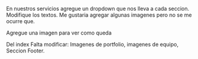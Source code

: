 En nuestros servicios agregue un dropdown que nos lleva a cada seccion. Modifique los textos.
Me gustaria agregar algunas imagenes pero no se me ocurre que. 

Agregue una imagen para ver como queda

Del index
Falta modificar: Imagenes de portfolio, imagenes de equipo, Seccion Footer.


